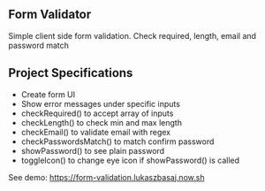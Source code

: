 ## Form Validator 

Simple client side form validation. Check required, length, email and password match

## Project Specifications

- Create form UI
- Show error messages under specific inputs
- checkRequired() to accept array of inputs
- checkLength() to check min and max length
- checkEmail() to validate email with regex
- checkPasswordsMatch() to match confirm password
- showPassword() to see plain password
- toggleIcon() to change eye icon if showPassword() is called

See demo: <https://form-validation.lukaszbasaj.now.sh>

